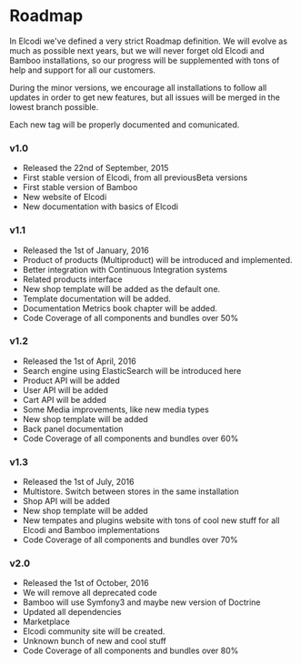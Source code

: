# Roadmap

In Elcodi we've defined a very strict Roadmap definition. We will evolve as much
as possible next years, but we will never forget old Elcodi and Bamboo
installations, so our progress will be supplemented with tons of help and
support for all our customers.

During the minor versions, we encourage all installations to follow all updates
in order to get new features, but all issues will be merged in the lowest branch
possible.

Each new tag will be properly documented and comunicated.

### v1.0

* Released the 22nd of September, 2015
* First stable version of Elcodi, from all previousBeta versions
* First stable version of Bamboo
* New website of Elcodi
* New documentation with basics of Elcodi

### v1.1

* Released the 1st of January, 2016
* Product of products (Multiproduct) will be introduced and implemented.
* Better integration with Continuous Integration systems
* Related products interface
* New shop template will be added as the default one.
* Template documentation will be added.
* Documentation Metrics book chapter will be added.
* Code Coverage of all components and bundles over 50%

### v1.2

* Released the 1st of April, 2016
* Search engine using ElasticSearch will be introduced here
* Product API will be added
* User API will be added
* Cart API will be added
* Some Media improvements, like new media types
* New shop template will be added
* Back panel documentation
* Code Coverage of all components and bundles over 60%

### v1.3

* Released the 1st of July, 2016
* Multistore. Switch between stores in the same installation
* Shop API will be added
* New shop template will be added
* New tempates and plugins website with tons of cool new stuff for all Elcodi
and Bamboo implementations
* Code Coverage of all components and bundles over 70%

### v2.0

* Released the 1st of October, 2016
* We will remove all deprecated code
* Bamboo will use Symfony3 and maybe new version of Doctrine
* Updated all dependencies
* Marketplace
* Elcodi community site will be created.
* Unknown bunch of new and cool stuff
* Code Coverage of all components and bundles over 80%
